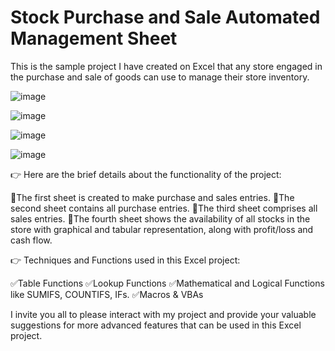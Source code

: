 # Stock Purchase and Sale Automated Management Sheet

This is the sample project I have created on Excel that any store engaged in the purchase and sale of goods can use to manage their store inventory. 

![image](https://github.com/Ankush-Verma-2807/Stock-Purchase-and-Sale-Excel-Automated-Sheet/assets/155877268/7126b00c-a482-4839-af08-f74a4ac8c362)

![image](https://github.com/Ankush-Verma-2807/Stock-Purchase-and-Sale-Excel-Automated-Sheet/assets/155877268/f9d8ec22-075a-413a-afca-965e7d7fe652)

![image](https://github.com/Ankush-Verma-2807/Stock-Purchase-and-Sale-Excel-Automated-Sheet/assets/155877268/4a95e81a-7293-4fbd-84e9-f678e710881e)

![image](https://github.com/Ankush-Verma-2807/Stock-Purchase-and-Sale-Excel-Automated-Sheet/assets/155877268/f9cd0fdb-4761-4e47-915f-8c3c2d335a2f)

👉 Here are the brief details about the functionality of the project:

📌The first sheet is created to make purchase and sales entries.
📌The second sheet contains all purchase entries.
📌The third sheet comprises all sales entries.
📌The fourth sheet shows the availability of all stocks in the store with graphical and tabular representation, along with profit/loss and cash flow.


👉 Techniques and Functions used in this Excel project:

✅Table Functions
✅Lookup Functions
✅Mathematical and Logical Functions like SUMIFS, COUNTIFS, IFs.
✅Macros & VBAs


I invite you all to please interact with my project and provide your valuable suggestions for more advanced features that can be used in this Excel project.

